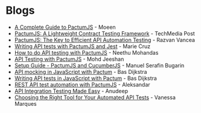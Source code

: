 # Blogs

- [A Complete Guide to PactumJS](https://www.programsbuzz.com/article/complete-guide-pactumjs) - Moeen
- [PactumJS: A Lightweight Contract Testing Framework](https://www.techmediapost.com/overview-of-pactumjs-a-lightweight-contract-testing-framework/) - TechMedia Post
- [PactumJS: The Key to Efficient API Automation Testing](https://razvanvancea.ro/blog/2023/05/04/pactumjs-the-key-to-efficient-api-automation-testing/) - Razvan Vancea
- [Writing API tests with PactumJS and Jest](https://www.testingwithmarie.com/post/writing-api-tests-with-pactumjs-and-jest) - Marie Cruz
- [How to do API testing with PactumJS](https://medium.com/@prayaganeethu/how-to-do-api-testing-with-pactumjs-135c964b6abb) - Neethu Mohandas
- [API Testing with PactumJS](https://medium.com/@mohdjeeshan007/api-testing-with-pactumjs-b29655e65805) - Mohd Jeeshan
- [Setup Guide - PactumJS and CucumberJS](https://elser.hashnode.dev/setup-guide-for-api-testing-with-cucumber-js-and-pactumjs) - Manuel Serafin Bugarin
- [API mocking in JavaScript with Pactum](https://www.ontestautomation.com/api-mocking-in-javascript-with-pactum) - Bas Dijkstra
- [Writing API tests in JavaScript with Pactum](https://www.ontestautomation.com/writing-api-tests-in-javascript-with-pactum/) - Bas Dijkstra
- [REST API test automation with PactumJS](https://www.zeljkovic.sh/rest-api-test-automation-with-pactumjs/) - Aleksandar
- [API Integration Testing Made Easy](https://dev.to/asaianudeep/api-integration-testing-made-easy-1lcp) - Anudeep
- [Choosing the Right Tool for Your Automated API Tests](https://medium.com/fretebras-tech/escolhendo-a-ferramenta-adequada-para-seus-testes-automatizados-de-api-65ca879eee02) - Vanessa Marques